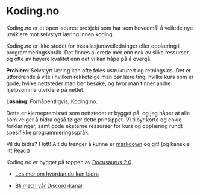 # Koding.no

Koding.no er et open-source prosjekt som har som hovedmål å veilede nye utviklere mot selvstyrt læring innen koding.

Koding.no er ikke stedet for installasjonsveiledninger eller opplæring i programmeringsspråk. Det finnes allerede mer enn nok av slike ressurser, og ofte av høyere kvalitet enn det vi kan håpe på å overgå.

**Problem**: Selvstyrt læring kan ofte føles ustrukturert og retningsløs. Det er utfordrende å vite i hvilken rekkefølge man bør lære ting, hvilke kurs som er gode, hvilke nettsteder man bør besøke, og hvor man finner andre hjelpsomme utviklere på nettet.

**Løsning**: Forhåpentligvis, Koding.no.

Dette er kjernepremisset som nettstedet er bygget på, og jeg håper at alle som velger å bidra også følger dette prinsippet. Vi tilbyr korte og enkle forklaringer, samt gode eksterne ressurser for kurs og opplæring rundt spesifikke programmeringsspråk.

Vil du bidra? Flott! Alt du trenger å kunne er [markdown](https://www.markdownguide.org/) og git! (og kanskje litt [React](https://react.dev))

Koding.no er bygget på toppen av [Docusaurus 2.0](https://docusaurus.io/).

- [Les mer om hvordan du kan bidra](https://koding.no/bidra)

- [Bli med i vår Discord-kanal](https://discord.gg/gxtAr4SzWs)
